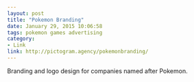 ```yaml
---
layout: post
title: "Pokemon Branding"
date: January 29, 2015 10:06:58
tags: pokemon games advertising
category:
- Link
link: http://pictogram.agency/pokemonbranding/
---
```


Branding and logo design for companies named after Pokemon.